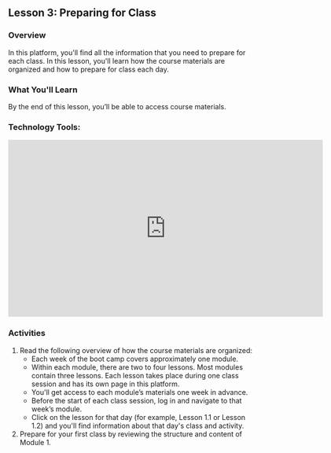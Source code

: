 ## Lesson 3: Preparing for Class

### Overview

In this platform, you'll find all the information that you need to prepare for each class. In this lesson, you'll learn how the course materials are organized and how to prepare for class each day. 

### What You'll Learn

By the end of this lesson, you’ll be able to access course materials.

### Technology Tools:
<iframe src="https://fast.wistia.net/embed/iframe/vs68ty0n8y?seo=false" title="Tech Overview - ASKBCS,GitLab&amp;GitHub Video" allow="autoplay; fullscreen" allowtransparency="true" frameborder="0" scrolling="no" class="wistia_embed" name="wistia_embed" msallowfullscreen width="640" height="360"></iframe>



### Activities

1. Read the following overview of how the course materials are organized:
     - Each week of the boot camp covers approximately one module.
     - Within each module, there are two to four lessons. Most modules contain three lessons. Each lesson takes place during one class session and has its own page in this platform.  
     - You'll get access to each module’s materials one week in advance.
     - Before the start of each class session, log in and navigate to that week’s module.
     - Click on the lesson for that day (for example, Lesson 1.1 or Lesson 1.2) and you'll find information about that day's class and activity.
2. Prepare for your first class by reviewing the structure and content of Module 1.

